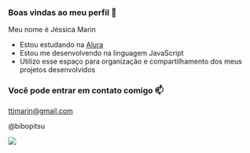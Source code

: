 ### Boas vindas ao meu perfil 🖤

Meu nome é Jéssica Marin

- Estou estudando na [Alura](https://www.alura.com.br)
- Estou me desenvolvendo na linguagem JavaScript
- Utilizo esse espaço para organização e compartilhamento dos meus projetos desenvolvidos

### Você pode entrar em contato comigo 📫

ttjmarin@gmail.com

@bibopitsu

![](https://media1.tenor.com/m/1Bru2tapbbcAAAAC/fluttershy-pony.gif)
